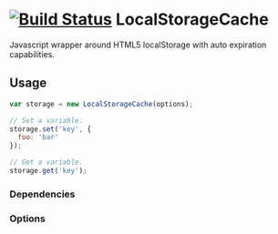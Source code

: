 [![Build Status](https://travis-ci.org/mateu-aguilo-bosch/LocalStorageCache.svg?branch=master)](https://travis-ci.org/mateu-aguilo-bosch/LocalStorageCache)
LocalStorageCache
=================

Javascript wrapper around HTML5 localStorage with auto expiration capabilities.

## Usage

```js
var storage = new LocalStorageCache(options);

// Set a variable.
storage.set('key', {
  foo: 'bar'
});

// Get a variable.
storage.get('key');
```

### Dependencies

### Options
